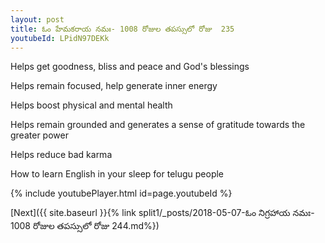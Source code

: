 ```yaml
---
layout: post
title: ఓం హేమకరాయ నమః- 1008 రోజుల తపస్సులో రోజు  235
youtubeId: LPidN97DEKk
---
```

 
 
Helps get goodness, bliss and peace and God's blessings
 
Helps remain focused, help generate inner energy 
 
Helps boost physical and mental health 
 
Helps remain grounded and generates a sense of gratitude towards the greater power 
 
Helps reduce bad karma
 
How to learn English in your sleep for telugu people
 
 
 
 


{% include youtubePlayer.html id=page.youtubeId %}
 
[Next]({{ site.baseurl }}{% link split1/_posts/2018-05-07-ఓం నిగ్రహాయ నమః- 1008 రోజుల తపస్సులో రోజు  244.md%})
 
